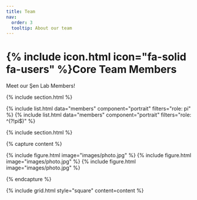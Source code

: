 ```yaml
---
title: Team
nav:
  order: 3
  tooltip: About our team
---
```


# {% include icon.html icon="fa-solid fa-users" %}Core Team Members

Meet our Şen Lab Members!

{% include section.html %}

{% include list.html data="members" component="portrait" filters="role: pi" %}
{% include list.html data="members" component="portrait" filters="role: ^(?!pi$)" %}

<!-- {% include section.html background="images/background.jpg" dark=true %}

Lorem ipsum dolor sit amet, consectetur adipiscing elit, sed do eiusmod tempor
incididunt ut labore et dolore magna aliqua. Ut enim ad minim veniam, quis
nostrud exercitation ullamco laboris nisi ut aliquip ex ea commodo consequat. -->

{% include section.html %}

{% capture content %}

  {% include figure.html image="images/photo.jpg" %}
  {% include figure.html image="images/photo.jpg" %}
  {% include figure.html image="images/photo.jpg" %}
  
{% endcapture %}

{% include grid.html style="square" content=content %}

